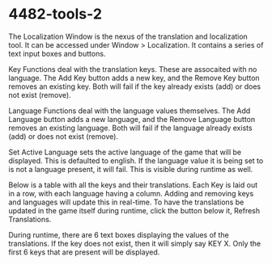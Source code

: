 # 4482-tools-2
 
The Localization Window is the nexus of the translation and localization tool. It can be accessed under Window > Localization. It contains a series of text input boxes and buttons.

Key Functions deal with the translation keys. These are assocaited with no language. The Add Key button adds a new key, and the Remove Key button removes an existing key. Both will fail if the key already exists (add) or does not exist (remove).

Language Functions deal with the language values themselves. The Add Language button adds a new language, and the Remove Language button removes an existing language. Both will fail if the language already exists (add) or does not exist (remove).

Set Active Language sets the active language of the game that will be displayed. This is defaulted to english. If the language value it is being set to is not a language present, it will fail. This is visible during runtime as well.

Below is a table with all the keys and their translations. Each Key is laid out in a row, with each language having a column. Adding and removing keys and languages will update this in real-time. To have the translations be updated in the game itself during runtime, click the button below it, Refresh Translations.

During runtime, there are 6 text boxes displaying the values of the translations. If the key does not exist, then it will simply say KEY X. Only the first 6 keys that are present will be displayed.
